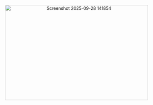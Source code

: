 <div align="center">
<img width="466" height="310" alt="Screenshot 2025-09-28 141854" src="https://github.com/user-attachments/assets/228142f2-2e73-4f5f-adaf-8cfd0c247f2e" />
</div>




 
